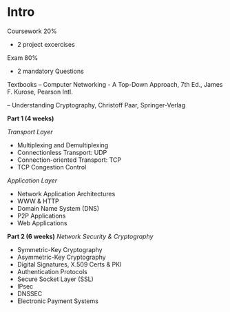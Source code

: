 # Intro 
Coursework 20%
*  2 project excercises 

Exam 80%
* 2 mandatory Questions 

Textbooks
– Computer Networking - A Top-Down Approach, 7th Ed., James
F. Kurose, Pearson Intl.


– Understanding Cryptography, Christoff Paar, Springer-Verlag

**Part 1 (4 weeks)**

 *Transport Layer*
* Multiplexing and Demultiplexing
* Connectionless Transport: UDP
* Connection-oriented Transport: TCP
* TCP Congestion Control

 *Application Layer*

* Network Application Architectures
* WWW & HTTP
* Domain Name System (DNS)
* P2P Applications
* Web Applications



**Part 2 (6 weeks)**
 *Network Security & Cryptography*
 
* Symmetric-Key Cryptography
* Asymmetric-Key Cryptography
* Digital Signatures, X.509 Certs & PKI
* Authentication Protocols
* Secure Socket Layer (SSL)
* IPsec
* DNSSEC
* Electronic Payment Systems
